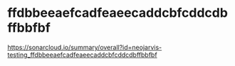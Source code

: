 # ffdbbeeaefcadfeaeecaddcbfcddcdbffbbfbf
https://sonarcloud.io/summary/overall?id=neojarvis-testing_ffdbbeeaefcadfeaeecaddcbfcddcdbffbbfbf
